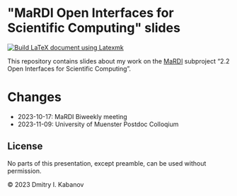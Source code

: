 # "MaRDI Open Interfaces for Scientific Computing" slides

[![Build LaTeX document using Latexmk](https://github.com/dmitry-kabanov/talk-mardi-open-interfaces/actions/workflows/build.yml/badge.svg)](https://github.com/dmitry-kabanov/talk-mardi-open-interfaces/actions/workflows/build.yml)

This repository contains slides about my work on the
[MaRDI](https://mardi4nfdi.de) subproject
&ldquo;2.2 Open Interfaces for Scientific Computing&rdquo;.

# Changes

- 2023-10-17: MaRDI Biweekly meeting
- 2023-11-09: University of Muenster Postdoc Colloqium

## License

No parts of this presentation, except preamble, can be used without permission.

© 2023 Dmitry I. Kabanov
